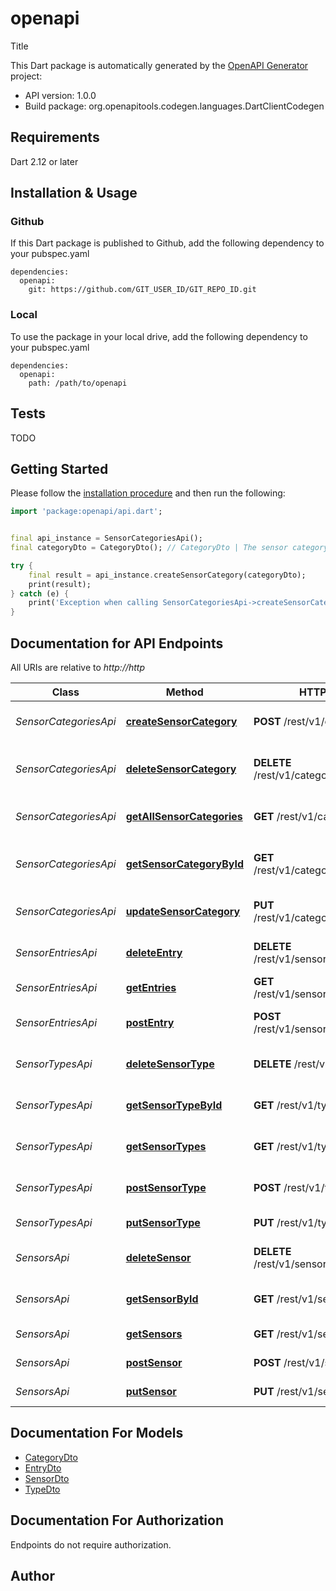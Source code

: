 # openapi
Title

This Dart package is automatically generated by the [OpenAPI Generator](https://openapi-generator.tech) project:

- API version: 1.0.0
- Build package: org.openapitools.codegen.languages.DartClientCodegen

## Requirements

Dart 2.12 or later

## Installation & Usage

### Github
If this Dart package is published to Github, add the following dependency to your pubspec.yaml
```
dependencies:
  openapi:
    git: https://github.com/GIT_USER_ID/GIT_REPO_ID.git
```

### Local
To use the package in your local drive, add the following dependency to your pubspec.yaml
```
dependencies:
  openapi:
    path: /path/to/openapi
```

## Tests

TODO

## Getting Started

Please follow the [installation procedure](#installation--usage) and then run the following:

```dart
import 'package:openapi/api.dart';


final api_instance = SensorCategoriesApi();
final categoryDto = CategoryDto(); // CategoryDto | The sensor category to create

try {
    final result = api_instance.createSensorCategory(categoryDto);
    print(result);
} catch (e) {
    print('Exception when calling SensorCategoriesApi->createSensorCategory: $e\n');
}

```

## Documentation for API Endpoints

All URIs are relative to *http://http*

Class | Method | HTTP request | Description
------------ | ------------- | ------------- | -------------
*SensorCategoriesApi* | [**createSensorCategory**](doc//SensorCategoriesApi.md#createsensorcategory) | **POST** /rest/v1/categories | Create a new sensor category
*SensorCategoriesApi* | [**deleteSensorCategory**](doc//SensorCategoriesApi.md#deletesensorcategory) | **DELETE** /rest/v1/categories/{categoryId} | Delete a sensor category by ID
*SensorCategoriesApi* | [**getAllSensorCategories**](doc//SensorCategoriesApi.md#getallsensorcategories) | **GET** /rest/v1/categories | Get all sensor categories
*SensorCategoriesApi* | [**getSensorCategoryById**](doc//SensorCategoriesApi.md#getsensorcategorybyid) | **GET** /rest/v1/categories/{categoryId} | Get a sensor category by ID
*SensorCategoriesApi* | [**updateSensorCategory**](doc//SensorCategoriesApi.md#updatesensorcategory) | **PUT** /rest/v1/categories/{categoryId} | Update a sensor category
*SensorEntriesApi* | [**deleteEntry**](doc//SensorEntriesApi.md#deleteentry) | **DELETE** /rest/v1/sensors/{sensorId}/entry | Delete entries for a sensor
*SensorEntriesApi* | [**getEntries**](doc//SensorEntriesApi.md#getentries) | **GET** /rest/v1/sensors/{sensorId}/entry | Get entries for a sensor
*SensorEntriesApi* | [**postEntry**](doc//SensorEntriesApi.md#postentry) | **POST** /rest/v1/sensors/{sensorId}/entry | Create a new entry for a sensor
*SensorTypesApi* | [**deleteSensorType**](doc//SensorTypesApi.md#deletesensortype) | **DELETE** /rest/v1/types/{typeId} | Delete a sensor type by ID
*SensorTypesApi* | [**getSensorTypeById**](doc//SensorTypesApi.md#getsensortypebyid) | **GET** /rest/v1/types/{typeId} | Get a sensor type by ID
*SensorTypesApi* | [**getSensorTypes**](doc//SensorTypesApi.md#getsensortypes) | **GET** /rest/v1/types | Get all sensor types
*SensorTypesApi* | [**postSensorType**](doc//SensorTypesApi.md#postsensortype) | **POST** /rest/v1/types | Create a new sensor type
*SensorTypesApi* | [**putSensorType**](doc//SensorTypesApi.md#putsensortype) | **PUT** /rest/v1/types/{typeId} | Update a sensor type
*SensorsApi* | [**deleteSensor**](doc//SensorsApi.md#deletesensor) | **DELETE** /rest/v1/sensors/{sensorId} | Delete a sensor by ID
*SensorsApi* | [**getSensorById**](doc//SensorsApi.md#getsensorbyid) | **GET** /rest/v1/sensors/{sensorId} | Get a sensor by ID
*SensorsApi* | [**getSensors**](doc//SensorsApi.md#getsensors) | **GET** /rest/v1/sensors | Get all sensors
*SensorsApi* | [**postSensor**](doc//SensorsApi.md#postsensor) | **POST** /rest/v1/sensors | Create a new sensor
*SensorsApi* | [**putSensor**](doc//SensorsApi.md#putsensor) | **PUT** /rest/v1/sensors/{sensorId} | Update a sensor


## Documentation For Models

 - [CategoryDto](doc//CategoryDto.md)
 - [EntryDto](doc//EntryDto.md)
 - [SensorDto](doc//SensorDto.md)
 - [TypeDto](doc//TypeDto.md)


## Documentation For Authorization

Endpoints do not require authorization.


## Author



